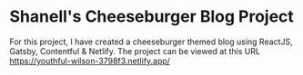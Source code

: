 # Shanell's Cheeseburger Blog Project

For this project, I have created a cheeseburger themed blog using ReactJS, Gatsby, Contentful & Netlify. The project can be viewed at this URL https://youthful-wilson-3798f3.netlify.app/
